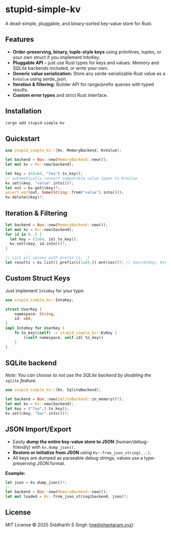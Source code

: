 # stupid-simple-kv

A dead-simple, pluggable, and binary-sorted key-value store for Rust.

## Features

- **Order-preserving, binary, tuple-style keys** using primitives, tuples, or
  your own struct if you implement IntoKey.
- **Pluggable API** – just use Rust types for keys and values. Memory and SQLite
  backends included, or write your own.
- **Generic value serialization:** Store any serde-serializable Rust value as a
  `KvValue` using serde_json.
- **Iteration & filtering:** Builder API for range/prefix queries with typed
  results.
- **Custom error types** and strict Rust interface.

## Installation

```sh
cargo add stupid-simple-kv
```

## Quickstart

```rust
use stupid_simple_kv::{Kv, MemoryBackend, KvValue};

let backend = Box::new(MemoryBackend::new());
let mut kv = Kv::new(backend);

let key = (42u64, "foo").to_key();
// automatically convert compatible value types to KvValue
kv.set(&key, "value".into())?;
let out = kv.get(&key)?;
assert_eq!(out, Some(String::from("value").into()));
kv.delete(&key)?;
```

## Iteration & Filtering

```rust
let backend = Box::new(MemoryBackend::new());
let mut kv = Kv::new(backend);
for id in 0..5 {
  let key = (1u64, id).to_key();
  kv.set(&key, id.into())?;
}

// List all values with prefix (1, _)
let results = kv.list().prefix(&(1u64,)).entries()?; // Vec<(KvKey, KvValue)>
```

## Custom Struct Keys

Just implement `IntoKey` for your type:

```rust
use stupid_simple_kv::IntoKey;

struct UserKey {
    namespace: String,
    id: u64,
}
impl IntoKey for UserKey {
    fn to_key(&self) -> stupid_simple_kv::KvKey {
        (&self.namespace, self.id).to_key()
    }
}
```

## SQLite backend

_Note: You can choose to not use the SQLite backend by disabling the `sqlite`
feature._

```rust
use stupid_simple_kv::{Kv, SqliteBackend};

let backend = Box::new(SqliteBackend::in_memory()?);
let mut kv = Kv::new(backend);
let key = ("foo",).to_key();
kv.set(&key, "bar".into())?;
```

## JSON Import/Export

- Easily **dump the entire key-value store to JSON** (human/debug-friendly) with
  `kv.dump_json()`.
- **Restore or initialize from JSON** using `Kv::from_json_string(...)`.
- All keys are dumped as parseable debug strings; values use a type-preserving
  JSON format.

**Example:**

```rust
let json = kv.dump_json()?;
// ...
let backend = Box::new(MemoryBackend::new());
let mut loaded = Kv::from_json_string(backend, json)?;
```

## License

MIT License © 2025 Siddharth S Singh (me@shantaram.xyz)
